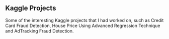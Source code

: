 ## Kaggle Projects

Some of the interesting Kaggle projects that I had worked on, such as Credit Card Fraud Detection, House Price Using Advanced Regression Technique and AdTracking Fraud Detection.
